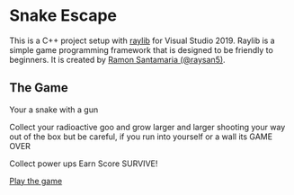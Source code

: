 # Snake Escape

This is a C++ project setup with [raylib][raylib] for Visual
Studio 2019. Raylib is a simple game programming framework that is designed to
be friendly to beginners. It is created by [Ramon Santamaria
(@raysan5)][raysan].

[raylib]:https://github.com/raysan5/raylib
[raysan]:https://github.com/raysan5

## The Game

Your a snake with a gun

Collect your radioactive goo and grow larger and larger shooting your way out of the box but be careful, if you run into yourself or a wall its GAME OVER

Collect power ups
Earn Score
SURVIVE!

[Play the game](https://github.com/Ryan-Seegmiller/SnakeEscape/archive/refs/heads/main.zip)



